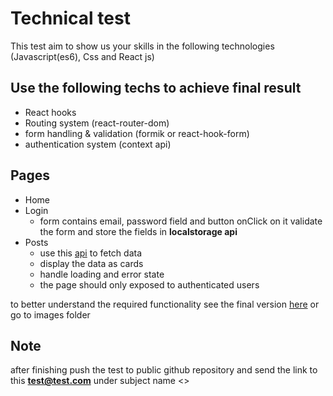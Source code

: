 # Technical test

This test aim to show us your skills in the following technologies (Javascript(es6), Css and React js)

<h2>Use the following techs to achieve final result</h2>

- React hooks
- Routing system (react-router-dom)
- form handling & validation (formik or react-hook-form)
- authentication system (context api)

<h2>Pages</h2>

- Home
- Login
  - form contains email, password field and button onClick on it validate the form and store the fields in <b>localstorage api</b>
- Posts
  - use this <a href="https://jsonplaceholder.typicode.com/posts">api</a> to fetch data
  - display the data as cards
  - handle loading and error state
  - the page should only exposed to authenticated users

to better understand the required functionality see the final version <a href="https://test-technique-a1f72.firebaseapp.com">here</a> or go to images folder

<h2>Note</h2>

after finishing push the test to public github repository and send the link to this <b>test@test.com</b> under subject name <<Technical test>>
